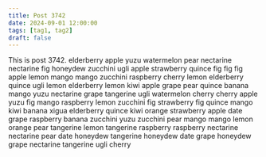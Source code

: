 ```yaml
---
title: Post 3742
date: 2024-09-01 12:00:00
tags: [tag1, tag2]
draft: false
---
```

This is post 3742.
elderberry
apple
yuzu
watermelon
pear
nectarine
nectarine
fig
honeydew
zucchini
ugli
apple
strawberry
quince
fig
fig
fig
apple
lemon
mango
mango
zucchini
raspberry
cherry
lemon
elderberry
quince
ugli
lemon
elderberry
lemon
kiwi
apple
grape
pear
quince
banana
mango
yuzu
nectarine
grape
tangerine
ugli
watermelon
cherry
cherry
apple
yuzu
fig
mango
raspberry
lemon
zucchini
fig
strawberry
fig
quince
mango
kiwi
banana
xigua
elderberry
quince
kiwi
orange
strawberry
apple
date
grape
raspberry
banana
zucchini
yuzu
zucchini
pear
mango
mango
lemon
orange
pear
tangerine
lemon
tangerine
raspberry
raspberry
nectarine
nectarine
pear
date
honeydew
tangerine
honeydew
date
grape
honeydew
grape
nectarine
tangerine
ugli
cherry
